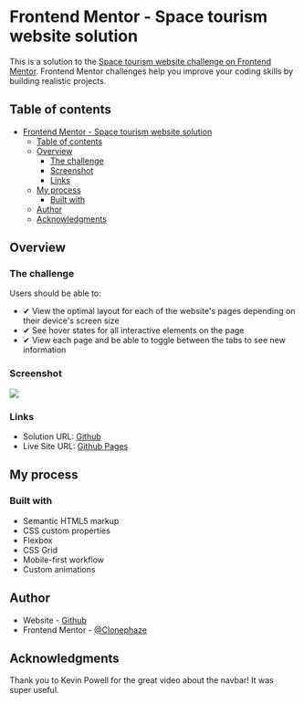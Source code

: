 # Frontend Mentor - Space tourism website solution

This is a solution to the [Space tourism website challenge on Frontend Mentor](https://www.frontendmentor.io/challenges/space-tourism-multipage-website-gRWj1URZ3). Frontend Mentor challenges help you improve your coding skills by building realistic projects. 

## Table of contents

- [Frontend Mentor - Space tourism website solution](#frontend-mentor---space-tourism-website-solution)
  - [Table of contents](#table-of-contents)
  - [Overview](#overview)
    - [The challenge](#the-challenge)
    - [Screenshot](#screenshot)
    - [Links](#links)
  - [My process](#my-process)
    - [Built with](#built-with)
  - [Author](#author)
  - [Acknowledgments](#acknowledgments)

## Overview

### The challenge

Users should be able to:

- ✔ View the optimal layout for each of the website's pages depending on their device's screen size
- ✔ See hover states for all interactive elements on the page
- ✔ View each page and be able to toggle between the tabs to see new information

### Screenshot

![](./screenshot.jpg)

### Links

- Solution URL: [Github](https://github.com/Clonephaze/space-tourism-website-main)
- Live Site URL: [Github Pages](https://clonephaze.github.io/space-tourism-website-main/)

## My process

### Built with

- Semantic HTML5 markup
- CSS custom properties
- Flexbox
- CSS Grid
- Mobile-first workflow
- Custom animations

## Author

- Website - [Github](https://github.com/Clonephaze)
- Frontend Mentor - [@Clonephaze](https://www.frontendmentor.io/profile/Clonephaze)

## Acknowledgments

Thank you to Kevin Powell for the great video about the navbar! It was super useful.
